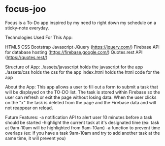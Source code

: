 # focus-joo

Focus is a To-Do app inspired by my need to right down my schedule on a sticky-note everyday. 

Technologies Used For This App:

HTML5
CSS
Bootstrap
Javascript
JQuery (https://jquery.com/)
Firebase API for database hosting (https://firebase.google.com/)
Quotes.rest API (https://quotes.rest/)


Structure of App:
./assets/javascript holds the javascript for the app
./assets/css holds the css for the app
index.html holds the html code for the app


About the App: This app allows a user to fill out a form to submit a task that will be displayed on the TO-DO list. The task is stored within Firebase so the user can refresh or exit the page without losing data. When the user clicks on the "x" the task is deleted from the page and the Firebase data and will not reappear on reload. 

Future Features:
-a notification API to alert user 10 minutes before a task should be started
-highlight the current task at it's designated time (ex: task at 9am-10am will be highlighted from 9am-10am)
-a function to prevent time overlaps (ex: if you have a task 9am-10am and try to add another task at the same time, it will prevent you)

